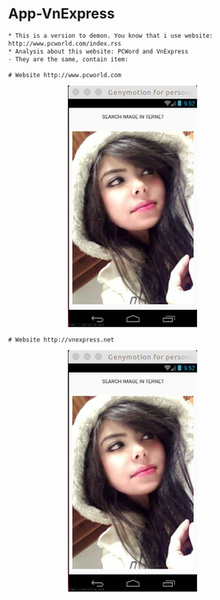 # App-VnExpress

    * This is a version to demon. You know that i use website: http://www.pcworld.com/index.rss
    * Analysis about this website: PCWord and VnExpress
    - They are the same, contain item:

    # Website http://www.pcworld.com
<p align="center">
  <img src="https://github.com/danisluis6/Technical-Android-AsyncTask/blob/version1/LevelA/1.png">
</p>

    # Website http://vnexpress.net

<p align="center">
  <img src="https://github.com/danisluis6/Technical-Android-AsyncTask/blob/version1/LevelA/1.png">
</p>

